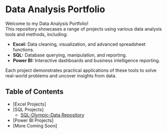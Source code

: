 # Data Analysis Portfolio

Welcome to my Data Analysis Portfolio!  
This repository showcases a range of projects using various data analysis tools and methods, including:

- **Excel:** Data cleaning, visualization, and advanced spreadsheet functions.
- **SQL:** Database querying, manipulation, and reporting.
- **Power BI:** Interactive dashboards and business intelligence reporting.

Each project demonstrates practical applications of these tools to solve real-world problems and uncover insights from data.

## Table of Contents

- [Excel Projects]
- [SQL Projects]
  - [SQL-Olympic-Data Repository](https://github.com/mia-troiano/SQL-Olympic-Data)
- [Power BI Projects]
- [More Coming Soon]
